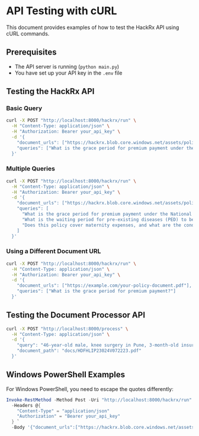 # API Testing with cURL

This document provides examples of how to test the HackRx API using cURL commands.

## Prerequisites

- The API server is running (`python main.py`)
- You have set up your API key in the `.env` file

## Testing the HackRx API

### Basic Query

```bash
curl -X POST "http://localhost:8000/hackrx/run" \
  -H "Content-Type: application/json" \
  -H "Authorization: Bearer your_api_key" \
  -d '{
    "document_urls": ["https://hackrx.blob.core.windows.net/assets/policy.pdf?sv=2023-01-03&st=2025-07-04T09%3A11%3A24Z&se=2027-07-05T09%3A11%3A00Z&sr=b&sp=r&sig=N4a9OU0w0QXO6AOIBiu4bpl7AXvEZogeT%2FjUHNO7HzQ%3D"],
    "queries": ["What is the grace period for premium payment under the National Parivar Mediclaim Plus Policy?"]
  }'
```

### Multiple Queries

```bash
curl -X POST "http://localhost:8000/hackrx/run" \
  -H "Content-Type: application/json" \
  -H "Authorization: Bearer your_api_key" \
  -d '{
    "document_urls": ["https://hackrx.blob.core.windows.net/assets/policy.pdf?sv=2023-01-03&st=2025-07-04T09%3A11%3A24Z&se=2027-07-05T09%3A11%3A00Z&sr=b&sp=r&sig=N4a9OU0w0QXO6AOIBiu4bpl7AXvEZogeT%2FjUHNO7HzQ%3D"],
    "queries": [
      "What is the grace period for premium payment under the National Parivar Mediclaim Plus Policy?",
      "What is the waiting period for pre-existing diseases (PED) to be covered?",
      "Does this policy cover maternity expenses, and what are the conditions?"
    ]
  }'
```

### Using a Different Document URL

```bash
curl -X POST "http://localhost:8000/hackrx/run" \
  -H "Content-Type: application/json" \
  -H "Authorization: Bearer your_api_key" \
  -d '{
    "document_urls": ["https://example.com/your-policy-document.pdf"],
    "queries": ["What is the grace period for premium payment?"]
  }'
```

## Testing the Document Processor API

```bash
curl -X POST "http://localhost:8000/process" \
  -H "Content-Type: application/json" \
  -d '{
    "query": "46-year-old male, knee surgery in Pune, 3-month-old insurance policy",
    "document_path": "docs/HDFHLIP23024V072223.pdf"
  }'
```

## Windows PowerShell Examples

For Windows PowerShell, you need to escape the quotes differently:

```powershell
Invoke-RestMethod -Method Post -Uri "http://localhost:8000/hackrx/run" `
  -Headers @{
    "Content-Type" = "application/json"
    "Authorization" = "Bearer your_api_key"
  } `
  -Body '{"document_urls":["https://hackrx.blob.core.windows.net/assets/policy.pdf?sv=2023-01-03&st=2025-07-04T09%3A11%3A24Z&se=2027-07-05T09%3A11%3A00Z&sr=b&sp=r&sig=N4a9OU0w0QXO6AOIBiu4bpl7AXvEZogeT%2FjUHNO7HzQ%3D"],"queries":["What is the grace period for premium payment under the National Parivar Mediclaim Plus Policy?"]}'
```